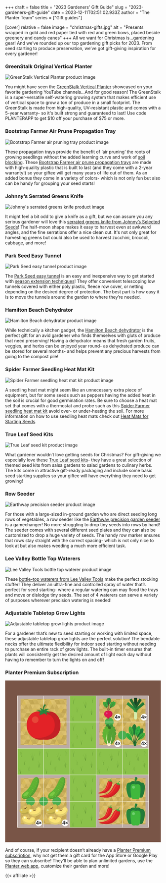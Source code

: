 +++
draft = false
title = "2023 Gardeners' Gift Guide"
slug = "2023-gardeners-gift-guide"
date = 2023-12-11T02:51:02.933Z
author = "The Planter Team"
series = ["Gift guides"]

[cover]
relative = false
image = "christmas-gifts.jpg"
alt = "Presents wrapped in gold and red paper tied with red and green bows, placed beside greenery and candy canes"
+++
All we want for Christmas is…gardening gear! And we’ve rounded up our top gardening gift picks for 2023. From seed starting to produce preservation, we’ve got gift-giving inspiration for every gardener!

### GreenStalk Original Vertical Planter

![GreenStalk Vertical Planter product image](https://cdn11.bigcommerce.com/s-uw06ilppdw/images/stencil/1280x1280/products/112/1986/0ade84f7-97e9-4d72-bb7e-15974135665c__59907.1701184874.jpg?c=2 "Image source: GreenStalk")

You might have seen the [GreenStalk Vertical Planter](https://store.greenstalkgarden.com/product/greenstalk-stackable-garden/?rstr=PLANTERAPP) showcased on your favorite gardening YouTube channels…And for good reason! The GreenStalk is a super-versatile self-watering growing system that makes efficient use of vertical space to grow a ton of produce in a small footprint. The GreenStalk is made from high-quality, UV-resistant plastic and comes with a 5-year warranty- so it's built strong and guaranteed to last! Use code PLANTERAPP to get $10 off your purchase of $75 or more.

### Bootstrap Farmer Air Prune Propagation Tray

![Bootstrap Farmer air pruning tray product image](https://www.bootstrapfarmer.com/cdn/shop/products/Air-Prune-Tray_2000x.jpg?v=1676565703 "Image source: Bootstrap Farmer")

These propagation trays provide the benefit of ‘air pruning’ the roots of growing seedlings without the added learning curve and work of [soil blocking](https://blog.planter.garden/posts/revolutionize-your-seed-starting-with-soil-blocking/). These [Bootstrap Farmer air prune propagation trays](https://collabs.shop/qpxwvp) are made with high-quality plastic that is built to last (and they come with a 2-year warranty!) so your giftee will get many years of life out of them. As an added bonus they come in a variety of colors- which is not only fun but also can be handy for grouping your seed starts!

### Johnny’s Serrated Greens Knife

![Johnny's serrated greens knife product image](https://www.johnnyseeds.com/dw/image/v2/BJGJ_PRD/on/demandware.static/-/Sites-jss-master/default/dw71078c91/images/products/tools/09098_01_6inserratedgreensknife.jpg?sw=800&sh=800 "Image source: Johnny's Selected Seeds")

It might feel a bit odd to give a knife as a gift, but we can assure you any serious gardener will love this [serrated greens knife from Johnny’s Selected Seeds](https://www.johnnyseeds.com/tools-supplies/harvesting-tools/harvest-knives/serrated-greens-knife-6%22-9098.html)! The half-moon shape makes it easy to harvest even at awkward angles, and the fine serrations offer a nice clean cut. It's not only great for harvesting greens but could also be used to harvest zucchini, broccoli, cabbage, and more!

### Park Seed Easy Tunnel

![Park Seed easy tunnel product image](https://m.media-amazon.com/images/W/MEDIAX_792452-T2/images/I/518n6lsGDxL._AC_.jpg "Image source: Amazon")

The [Park Seed easy tunnel](https://www.amazon.com/Park-Seed-Standard-Tunnel-Protective/dp/B08X7H4M41/) is an easy and inexpensive way to get started with [season extension techniques](https://blog.planter.garden/posts/season-extension/)! They offer convenient telescoping low tunnels covered with either poly plastic, fleece row cover, or netting depending on the desired degree of protection. The best part is how easy it is to move the tunnels around the garden to where they’re needed.

### Hamilton Beach Dehydrator

![Hamilton Beach dehydrator product image](https://m.media-amazon.com/images/W/MEDIAX_792452-T2/images/I/71ygIB-E+lL._AC_SX569_.jpg "Image source: Amazon")

While technically a kitchen gadget, the [Hamilton Beach dehydrator](https://www.amazon.com/Hamilton-Beach-32100A-Digital-Dehydrator/dp/B012CG8N26) is the perfect gift for an avid gardener who finds themselves with gluts of produce that need preserving! Having a dehydrator means that fresh garden fruits, veggies, and herbs can be enjoyed year round- as dehydrated produce can be stored for several months- and helps prevent any precious harvests from going to the compost pile!

### Spider Farmer Seedling Heat Mat Kit

![Spider Farmer seedling heat mat kit product image](https://m.media-amazon.com/images/W/MEDIAX_792452-T2/images/I/711fCTUwzDL._AC_SX522_.jpg "Image source: Amazon")

A seedling heat mat might seem like an unnecessary extra piece of equipment, but for some seeds such as peppers having the added heat in the soil is crucial for good germination rates. Be sure to choose a heat mat set that comes with a thermostat and probe such as this [Spider Farmer seedling heat mat kit](https://www.amazon.com/dp/B09DPKXRRD/ref=emc_b_5_t?th=1) avoid over- or under-heating the soil. For more information on how to use seedling heat mats check out [Heat Mats for Starting Seeds](https://blog.planter.garden/posts/heat-mats/).

### True Leaf Seed Kits

![True Leaf seed kit product image](https://cdn.shopify.com/s/files/1/2016/2681/products/kit-basic-box-wb-WM-COMP2.jpg "Image source: True Leaf Market")

What gardener wouldn’t love getting seeds for Christmas? For gift-giving we especially love these [True Leaf seed kits](https://www.trueleafmarket.com/collections/garden-seed-kits?rstr=atlgrow)- they have a great selection of themed seed kits from salsa gardens to salad gardens to culinary herbs. The kits come in attractive gift-ready packaging and include some basic seed starting supplies so your giftee will have everything they need to get growing!

### Row Seeder

![Earthway precision seeder product image](https://m.media-amazon.com/images/W/MEDIAX_792452-T2/images/I/61DeBzrSDIL._AC_SX522_.jpg "Image source: Amazon")

For those with a large-sized in-ground garden who are direct seeding long rows of vegetables, a row seeder like the [Earthway precision garden seeder](https://www.amazon.com/Earthway-1001-B-Precision-Garden-Seeder/dp/B00002N66A/) is a gamechanger! No more struggling to drop tiny seeds into rows by hand! The seeder comes with several different seed plates and they can also be customized to drop a huge variety of seeds. The handy row marker ensures that rows stay straight with the correct spacing- which is not only nice to look at but also makes weeding a much more efficient task.

### Lee Valley Bottle Top Waterers

![Lee Valley Tools bottle top waterer product image](https://assets.leevalley.com/Size4/10115/XC495-bottle-top-waterers-set-of-4-u-9939.jpg "Image source: Lee Valley Tools")

These [bottle-top waterers from Lee Valley Tools](https://www.leevalley.com/en-us/shop/garden/indoor-gardening/watering/53711-bottle-top-waterers?item=XC495) make the perfect stocking stuffer! They deliver an ultra-fine and controlled spray of water that’s perfect for seed starting- where a regular watering can may flood the trays and move or dislodge tiny seeds. The set of 4 waterers can serve a variety of purposes wherever precision watering is needed!

### Adjustable Tabletop Grow Lights

![Adjustable tabletop grow lights product image](https://m.media-amazon.com/images/W/MEDIAX_792452-T2/images/I/81y3jkHvUjL._AC_SX679_.jpg "Image source: Amazon")

For a gardener that’s new to seed starting or working with limited space, these adjustable tabletop grow lights are the perfect solution! The bendable necks offer the ultimate flexibility for indoor seed starting without needing to purchase an entire rack of grow lights. The built-in timer ensures that plants will consistently get the desired amount of light each day without having to remember to turn the lights on and off!

### Planter Premium Subscription

![Screenshot of a customized garden plan in Planter](customized-garden.jpg)

And of course, if your recipient doesn’t already have a [Planter Premium subscription](https://info.planter.garden/account/premium-subscription/), why not get them a gift card for the App Store or Google Play so they can subscribe! They’ll be able to plan unlimited gardens, use the [Planter web app](https://planter.garden/gardens), customize their garden and more!

{{< affiliate >}}